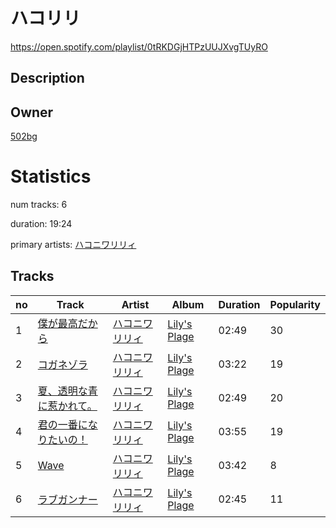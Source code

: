 # ハコリリ
https://open.spotify.com/playlist/0tRKDGjHTPzUUJXvgTUyRO

## Description


## Owner
[502bg](https://open.spotify.com/user/4woroafc3tx648l7zc8quofbf)

# Statistics
num tracks: 6

duration: 19:24

primary artists: [ハコニワリリィ](https://open.spotify.com/artist/2rsT3GtKdBr9qBYXEn8lEZ)

## Tracks
| no | Track | Artist | Album | Duration | Popularity |
| -- | ----- | ------ | ----- | -------- | ---------- |
| 1 | [僕が最高だから](https://open.spotify.com/track/19qP4v6Pw4kYhZ1jxazsqm) | [ハコニワリリィ](https://open.spotify.com/artist/2rsT3GtKdBr9qBYXEn8lEZ) | [Lily's Plage](https://open.spotify.com/album/38o2fRJM7sjCUpEWgAZBqn) | 02:49 | 30 |
| 2 | [コガネゾラ](https://open.spotify.com/track/6yMkFEA3K40syfwV6VYatS) | [ハコニワリリィ](https://open.spotify.com/artist/2rsT3GtKdBr9qBYXEn8lEZ) | [Lily's Plage](https://open.spotify.com/album/38o2fRJM7sjCUpEWgAZBqn) | 03:22 | 19 |
| 3 | [夏、透明な青に惹かれて。](https://open.spotify.com/track/563RxOqcbK42riKfdJIgSN) | [ハコニワリリィ](https://open.spotify.com/artist/2rsT3GtKdBr9qBYXEn8lEZ) | [Lily's Plage](https://open.spotify.com/album/38o2fRJM7sjCUpEWgAZBqn) | 02:49 | 20 |
| 4 | [君の一番になりたいの！](https://open.spotify.com/track/6xQLYNSJeoozx39NwgDwdk) | [ハコニワリリィ](https://open.spotify.com/artist/2rsT3GtKdBr9qBYXEn8lEZ) | [Lily's Plage](https://open.spotify.com/album/38o2fRJM7sjCUpEWgAZBqn) | 03:55 | 19 |
| 5 | [Wave](https://open.spotify.com/track/5VZboO8SZkOche3eItAlvJ) | [ハコニワリリィ](https://open.spotify.com/artist/2rsT3GtKdBr9qBYXEn8lEZ) | [Lily's Plage](https://open.spotify.com/album/38o2fRJM7sjCUpEWgAZBqn) | 03:42 | 8 |
| 6 | [ラブガンナー](https://open.spotify.com/track/5GGPTBmIPoyatvRO9dhl42) | [ハコニワリリィ](https://open.spotify.com/artist/2rsT3GtKdBr9qBYXEn8lEZ) | [Lily's Plage](https://open.spotify.com/album/38o2fRJM7sjCUpEWgAZBqn) | 02:45 | 11 |
        
